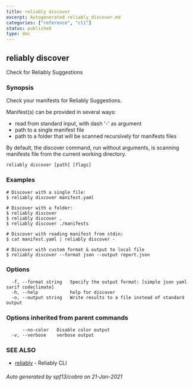 ```yaml
---
title: reliably discover
excerpt: Autogenerated reliably_discover.md
categories: ["reference", "cli"]
status: published
type: doc
---
```

## reliably discover

Check for Reliably Suggestions

### Synopsis

Check your manifests for Reliably Suggestions.

Manifest(s) can be provided in several ways:
- read from standard input, with dash '-' as argument
- path to a single manifest file
- path to a folder that will be scanned recursively for manifests files

By default, the discover command, run without arguments, is scanning
manifests file from the current working directory.

```
reliably discover [path] [flags]
```

### Examples

```
# Discover with a single file:
$ reliably discover manifest.yaml

# Discover with a folder:
$ reliably discover
$ reliably discover .
$ reliably discover ./manifests

# Discover with reading manifest from stdin:
$ cat manifest.yaml | reliably discover -

# Discover with custom format & output to local file
$ reliably discover --format json --output report.json
```

### Options

```
  -f, --format string   Specify the output format: [simple json yaml sarif codeclimate]
  -h, --help            help for discover
  -o, --output string   Write results to a file instead of standard output
```

### Options inherited from parent commands

```
      --no-color   Disable color output
  -v, --verbose    verbose output
```

### SEE ALSO

* [reliably](/reference/cli/reliably/)	 - Reliably CLI

###### Auto generated by spf13/cobra on 21-Jan-2021
